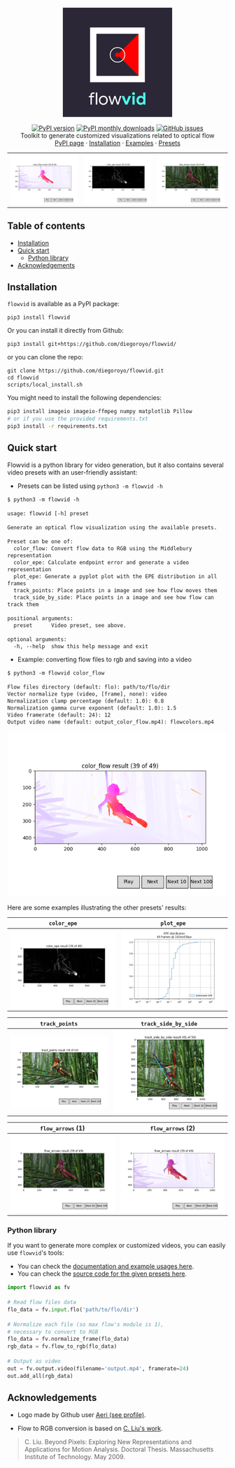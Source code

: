 <p align="center">
  <a href="https://github.com/diegoroyo/flowvid">
    <img src="https://raw.githubusercontent.com/diegoroyo/flowvid/master/examples/logo_square.png" alt="Logo" width=250 height=250>
  </a>

  <p align="center">
    <a href="https://badge.fury.io/py/flowvid"><img src="https://badge.fury.io/py/flowvid.svg" alt="PyPI version" height="18"></a>
    <a href="https://pepy.tech/project/flowvid/month"><img src="https://pepy.tech/badge/flowvid/month" alt="PyPI monthly downloads" height="18"></a>
    <a href="https://github.com/diegoroyo/flowvid/issues"><img alt="GitHub issues" src="https://img.shields.io/github/issues/diegoroyo/flowvid" height="18"></a>
    <br>
    Toolkit to generate customized visualizations related to optical flow
    <br>
    <a href="https://pypi.org/project/flowvid/">PyPI page</a>
    ·
    <a href="https://github.com/diegoroyo/flowvid/blob/master/README.md#installation">Installation</a>
    ·
    <a href="https://github.com/diegoroyo/flowvid/blob/master/examples">Examples</a>
    ·
    <a href="https://github.com/diegoroyo/flowvid/blob/master/flowvid/presets">Presets</a>
  </p>
</p>

<table align="center">
<tr>
<td align="center"><img src="https://raw.githubusercontent.com/diegoroyo/flowvid/master/examples/color_flow.png" alt="color_flow result"></td>
<td align="center"><img src="https://raw.githubusercontent.com/diegoroyo/flowvid/master/examples/color_epe.png" alt="color_epe result"></td>
<td align="center"><img src="https://raw.githubusercontent.com/diegoroyo/flowvid/master/examples/flow_arrows_1.png" alt="flow_arrows result"></td>
</tr>
</table>

## Table of contents

- [Installation](#installation)
- [Quick start](#quick-start)
    - [Python library](#python-library)
- [Acknowledgements](#acknowledgements)


## Installation

`flowvid` is available as a PyPI package:
```
pip3 install flowvid
```
Or you can install it directly from Github:
```
pip3 install git+https://github.com/diegoroyo/flowvid/
```
or you can clone the repo:
```
git clone https://github.com/diegoroyo/flowvid.git
cd flowvid
scripts/local_install.sh
```

You might need to install the following dependencies:
```bash
pip3 install imageio imageio-ffmpeg numpy matplotlib Pillow
# or if you use the provided requirements.txt
pip3 install -r requirements.txt
```

## Quick start

Flowvid is a python library for video generation, but it also contains several video presets with an user-friendly assistant:

* Presets can be listed using `python3 -m flowvid -h`

```
$ python3 -m flowvid -h

usage: flowvid [-h] preset

Generate an optical flow visualization using the available presets.

Preset can be one of:
  color_flow: Convert flow data to RGB using the Middlebury representation
  color_epe: Calculate endpoint error and generate a video representation
  plot_epe: Generate a pyplot plot with the EPE distribution in all frames
  track_points: Place points in a image and see how flow moves them
  track_side_by_side: Place points in a image and see how flow can track them

positional arguments:
  preset      Video preset, see above.

optional arguments:
  -h, --help  show this help message and exit
```

* Example: converting flow files to rgb and saving into a video

```
$ python3 -m flowvid color_flow

Flow files directory (default: flo): path/to/flo/dir 
Vector normalize type (video, [frame], none): video
Normalization clamp percentage (default: 1.0): 0.8
Normalization gamma curve exponent (default: 1.0): 1.5
Video framerate (default: 24): 12
Output video name (default: output_color_flow.mp4): flowcolors.mp4 
```
<p align="center">
<img src="https://raw.githubusercontent.com/diegoroyo/flowvid/master/examples/color_flow.png" alt="color_flow result">
</p>

Here are some examples illustrating the other presets' results:

| **`color_epe`** | **`plot_epe`** |
|---|---|
| <img src="https://raw.githubusercontent.com/diegoroyo/flowvid/master/examples/color_epe.png" alt="color_epe result"> | <img src="https://raw.githubusercontent.com/diegoroyo/flowvid/master/examples/plot_epe.png" alt="plot_epe result"> |

| **`track_points`** | **`track_side_by_side`** |
|---|---|
| <img src="https://raw.githubusercontent.com/diegoroyo/flowvid/master/examples/track_points.png" alt="track_points result"> | <img src="https://raw.githubusercontent.com/diegoroyo/flowvid/master/examples/track_side_by_side.png" alt="track_side_by_side result"> |

| **`flow_arrows`** (1) | **`flow_arrows`** (2) |
|---|---|
| <img src="https://raw.githubusercontent.com/diegoroyo/flowvid/master/examples/flow_arrows_1.png" alt="flow_arrows result"> | <img src="https://raw.githubusercontent.com/diegoroyo/flowvid/master/examples/flow_arrows_2.png" alt="flow_arrows result"> |

### Python library

If you want to generate more complex or customized videos, you can easily use `flowvid`'s tools:

* You can check the [documentation and example usages here](https://github.com/diegoroyo/flowvid/blob/master/examples).
* You can check the [source code for the given presets here](https://github.com/diegoroyo/flowvid/blob/master/flowvid/presets).

```python
import flowvid as fv

# Read flow files data
flo_data = fv.input.flo('path/to/flo/dir')

# Normalize each file (so max flow's module is 1),
# necessary to convert to RGB
flo_data = fv.normalize_frame(flo_data)
rgb_data = fv.flow_to_rgb(flo_data)

# Output as video
out = fv.output.video(filename='output.mp4', framerate=24)
out.add_all(rgb_data)
```


## Acknowledgements

* Logo made by Github user [Aeri (see profile)](https://github.com/aeri).

* Flow to RGB conversion is based on [C. Liu's work](https://people.csail.mit.edu/celiu/OpticalFlow/).

> C. Liu. Beyond Pixels: Exploring New Representations and Applications for Motion Analysis. Doctoral Thesis. Massachusetts Institute of Technology. May 2009.